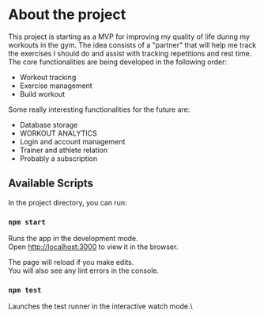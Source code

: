 # About the project

This project is starting as a MVP for improving my quality of life during my workouts in the gym.
The idea consists of a "partner" that will help me track the exercises I should do and assist with tracking repetitions and rest time.
The core functionalities are being developed in the following order:
- Workout tracking
- Exercise management
- Build workout

Some really interesting functionalities for the future are:
- Database storage
- WORKOUT ANALYTICS
- Login and account management
- Trainer and athlete relation
- Probably a subscription

## Available Scripts

In the project directory, you can run:

### `npm start`

Runs the app in the development mode.\
Open [http://localhost:3000](http://localhost:3000) to view it in the browser.

The page will reload if you make edits.\
You will also see any lint errors in the console.

### `npm test`

Launches the test runner in the interactive watch mode.\
